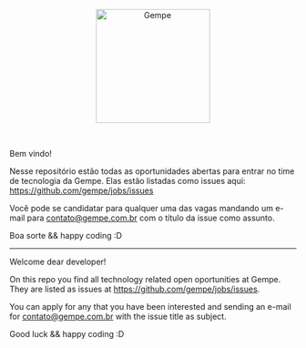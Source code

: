 <p align="center">
<img src="http://gempe.com.br/gempe-brand.png" alt="Gempe" width="200" />
</p>
<br/>

Bem vindo!

Nesse repositório estão todas as oportunidades abertas para entrar no time de tecnologia da Gempe.
Elas estão listadas como issues aqui: https://github.com/gempe/jobs/issues

Você pode se candidatar para qualquer uma das vagas mandando um e-mail para contato@gempe.com.br com o título da issue como assunto.

Boa sorte && happy coding :D 

---

Welcome dear developer!

On this repo you find all technology related open oportunities at Gempe.
They are listed as issues at https://github.com/gempe/jobs/issues.

You can apply for any that you have been interested and sending an e-mail for contato@gempe.com.br with the issue title as subject.

Good luck && happy coding :D
